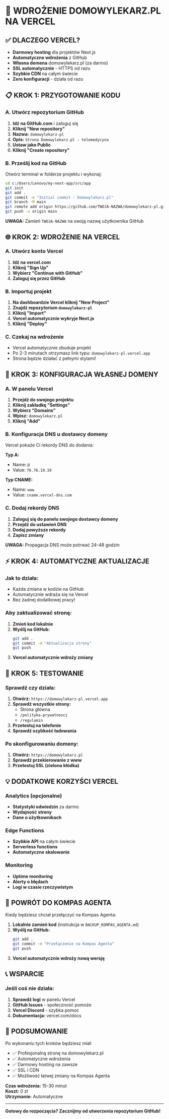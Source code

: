 # 🚀 WDROŻENIE DOMOWYLEKARZ.PL NA VERCEL

## ✅ DLACZEGO VERCEL?

- **Darmowy hosting** dla projektów Next.js
- **Automatyczne wdrożenia** z GitHub
- **Własna domena** domowylekarz.pl (za darmo)
- **SSL automatycznie** - HTTPS od razu
- **Szybkie CDN** na całym świecie
- **Zero konfiguracji** - działa od razu

## 📋 KROK 1: PRZYGOTOWANIE KODU

### A. Utwórz repozytorium GitHub

1. **Idź na GitHub.com** i zaloguj się
2. **Kliknij "New repository"**
3. **Nazwa:** `domowylekarz-pl`
4. **Opis:** `Strona Domowylekarz.pl - telemedycyna`
5. **Ustaw jako Public**
6. **Kliknij "Create repository"**

### B. Prześlij kod na GitHub

Otwórz terminal w folderze projektu i wykonaj:

```bash
cd c:/Users/Lenovo/my-next-app/src/app
git init
git add .
git commit -m "Initial commit - Domowylekarz.pl"
git branch -M main
git remote add origin https://github.com/TWOJA-NAZWA/domowylekarz-pl.git
git push -u origin main
```

**UWAGA:** Zamień `TWOJA-NAZWA` na swoją nazwę użytkownika GitHub

## 🌐 KROK 2: WDROŻENIE NA VERCEL

### A. Utwórz konto Vercel

1. **Idź na vercel.com**
2. **Kliknij "Sign Up"**
3. **Wybierz "Continue with GitHub"**
4. **Zaloguj się przez GitHub**

### B. Importuj projekt

1. **Na dashboardzie Vercel kliknij "New Project"**
2. **Znajdź repozytorium `domowylekarz-pl`**
3. **Kliknij "Import"**
4. **Vercel automatycznie wykryje Next.js**
5. **Kliknij "Deploy"**

### C. Czekaj na wdrożenie

- Vercel automatycznie zbuduje projekt
- Po 2-3 minutach otrzymasz link typu: `domowylekarz-pl.vercel.app`
- Strona będzie działać z pełnymi stylami!

## 🔗 KROK 3: KONFIGURACJA WŁASNEJ DOMENY

### A. W panelu Vercel

1. **Przejdź do swojego projektu**
2. **Kliknij zakładkę "Settings"**
3. **Wybierz "Domains"**
4. **Wpisz:** `domowylekarz.pl`
5. **Kliknij "Add"**

### B. Konfiguracja DNS u dostawcy domeny

Vercel pokaże Ci rekordy DNS do dodania:

**Typ A:**
- Name: `@`
- Value: `76.76.19.19`

**Typ CNAME:**
- Name: `www`
- Value: `cname.vercel-dns.com`

### C. Dodaj rekordy DNS

1. **Zaloguj się do panelu swojego dostawcy domeny**
2. **Przejdź do ustawień DNS**
3. **Dodaj powyższe rekordy**
4. **Zapisz zmiany**

**UWAGA:** Propagacja DNS może potrwać 24-48 godzin

## ⚡ KROK 4: AUTOMATYCZNE AKTUALIZACJE

### Jak to działa:
- Każda zmiana w kodzie na GitHub
- Automatycznie wdraża się na Vercel
- Bez żadnej dodatkowej pracy!

### Aby zaktualizować stronę:
1. **Zmień kod lokalnie**
2. **Wyślij na GitHub:**
   ```bash
   git add .
   git commit -m "Aktualizacja strony"
   git push
   ```
3. **Vercel automatycznie wdroży zmiany**

## 🎯 KROK 5: TESTOWANIE

### Sprawdź czy działa:
1. **Otwórz:** `https://domowylekarz-pl.vercel.app`
2. **Sprawdź wszystkie strony:**
   - Strona główna
   - `/polityka-prywatnosci`
   - `/regulamin`
3. **Przetestuj na telefonie**
4. **Sprawdź szybkość ładowania**

### Po skonfigurowaniu domeny:
1. **Otwórz:** `https://domowylekarz.pl`
2. **Sprawdź przekierowanie z www**
3. **Przetestuj SSL (zielona kłódka)**

## 💡 DODATKOWE KORZYŚCI VERCEL

### Analytics (opcjonalne)
- **Statystyki odwiedzin** za darmo
- **Wydajność strony**
- **Dane o użytkownikach**

### Edge Functions
- **Szybkie API** na całym świecie
- **Serverless functions**
- **Automatyczne skalowanie**

### Monitoring
- **Uptime monitoring**
- **Alerty o błędach**
- **Logi w czasie rzeczywistym**

## 🔄 POWRÓT DO KOMPAS AGENTA

Kiedy będziesz chciał przełączyć na Kompas Agenta:

1. **Lokalnie zamień kod** (instrukcja w `BACKUP_KOMPAS_AGENTA.md`)
2. **Wyślij na GitHub:**
   ```bash
   git add .
   git commit -m "Przełączenie na Kompas Agenta"
   git push
   ```
3. **Vercel automatycznie wdroży nową wersję**

## 📞 WSPARCIE

### Jeśli coś nie działa:
1. **Sprawdź logi** w panelu Vercel
2. **GitHub Issues** - społeczność pomoże
3. **Vercel Discord** - szybka pomoc
4. **Dokumentacja:** vercel.com/docs

## 🎉 PODSUMOWANIE

Po wykonaniu tych kroków będziesz miał:
- ✅ Profesjonalną stronę na domowylekarz.pl
- ✅ Automatyczne wdrożenia
- ✅ Darmowy hosting na zawsze
- ✅ SSL i CDN
- ✅ Możliwość łatwej zmiany na Kompas Agenta

**Czas wdrożenia:** 15-30 minut  
**Koszt:** 0 zł  
**Utrzymanie:** Automatyczne  

---

**Gotowy do rozpoczęcia? Zacznijmy od utworzenia repozytorium GitHub!**
